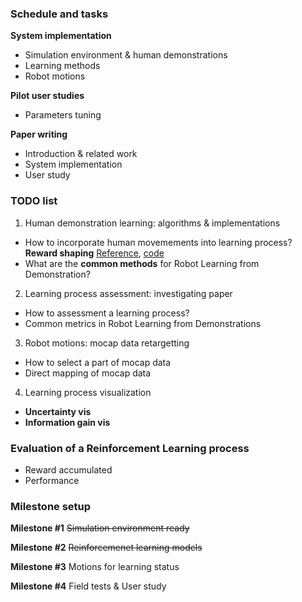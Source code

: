 ### Schedule and tasks
**System implementation**
* Simulation environment & human demonstrations
* Learning methods
* Robot motions

**Pilot user studies**
* Parameters tuning

**Paper writing**
* Introduction & related work
* System implementation
* User study

### TODO list
1. Human demonstration learning: algorithms & implementations
* How to incorporate human movemements into learning process? **Reward shaping** [Reference](https://ijcai.org/Proceedings/15/Papers/472.pdf), [code](https://github.com/mike-gimelfarb/bayesian_reward_shaping_rl/blob/master/shaping/RewardShape.py)
* What are the **common methods** for Robot Learning from Demonstration? 

2. Learning process assessment: investigating paper
* How to assessment a learning process?
* Common metrics in Robot Learning from Demonstrations

3. Robot motions: mocap data retargetting
* How to select a part of mocap data
* Direct mapping of mocap data

4. Learning process visualization
* **Uncertainty vis**
* **Information gain vis**

### Evaluation of a Reinforcement Learning process
* Reward accumulated
* Performance

### Milestone setup

**Milestone #1**
~~Simulation environment ready~~

**Milestone #2**
~~Reinforcemenet learning models~~

**Milestone #3**
Motions for learning status

**Milestone #4**
Field tests & User study
